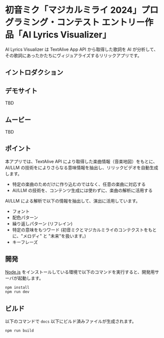 # 初音ミク「マジカルミライ 2024」プログラミング・コンテスト エントリー作品「AI Lyrics Visualizer」

AI Lyrics Visualizer は TextAlive App API から取得した歌詞を AI が分析して、
その歌詞にあったかたちにヴィジュアライズするリリックアプリです。

## イントロダクション



## デモサイト

TBD

## ムービー

TBD

## ポイント

本アプリでは、TextAlive API により取得した楽曲情報（音楽地図）をもとに、AI/LLM の技術をによりさらなる意味情報を抽出し、リリックビデオを自動生成します。

* 特定の楽曲のためだけに作り込むのではなく、任意の楽曲に対応する
* AI/LLM の技術を、コンテンツ生成には使わずに、楽曲の解析に活用する

AI/LLM による解析で以下の情報を抽出して、演出に活用しています。

* フォント
* 配色パターン
* 繰り返しパターン (リフレイン)
* 特定の意味をもつワード (初音ミクとマジカルミライのコンテクストをもとに、"メロディ" と "未来"を扱います。)
* キーフレーズ

## 開発

[Node.js](https://nodejs.org/) をインストールしている環境で以下のコマンドを実行すると、開発用サーバが起動します。

```sh
npm install
npm run dev
```

## ビルド

以下のコマンドで `docs` 以下にビルド済みファイルが生成されます。

```sh
npm run build
```
